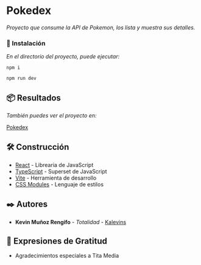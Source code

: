 # Pokedex

_Proyecto que consume la API de Pokemon, los lista y muestra sus detalles._

### 🔧 Instalación

_En el directorio del proyecto, puede ejecutar:_

```
npm i
```
```
npm run dev
```

## 📦 Resultados

_También puedes ver el proyecto en:_

[Pokedex](https://kalevins.github.io/pokedex/)

## 🛠️ Construcción

* [React](https://reactjs.org/) - Librearia de JavaScript
* [TypeScript](https://www.typescriptlang.org/) - Superset de JavaScript
* [Vite](https://vitejs.dev/) - Herramienta de desarrollo
* [CSS Modules](https://developer.mozilla.org/es/docs/Web/CSS) - Lenguaje de estilos

## ✒️ Autores

* **Kevin Muñoz Rengifo** - *Totalidad* - [Kalevins](https://github.com/Kalevins)

## 🎁 Expresiones de Gratitud

* Agradecimientos especiales a Tita Media